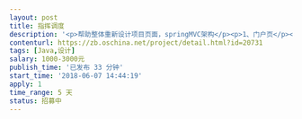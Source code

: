 ```yaml
---                
layout: post       
title: 指挥调度           
description: '<p>帮助整体重新设计项目页面，springMVC架构</p><p>1、门户页</p><p>2、数据展示页</p><p>3、工作台页面</p>'     
contenturl: https://zb.oschina.net/project/detail.html?id=20731      
tags: [Java,设计]            
salary: 1000-3000元          
publish_time: '已发布 33 分钟'         
start_time: '2018-06-07 14:44:19'           
apply: 1                   
time_range: 5 天              
status: 招募中                  
---                 
```

